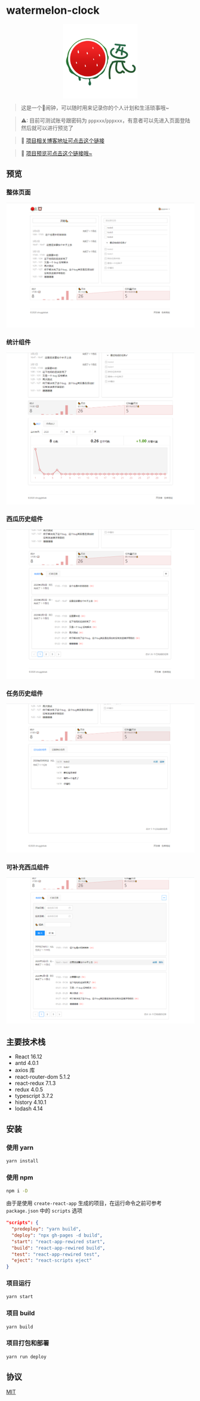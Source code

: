 # watermelon-clock

<style>
  .watermelon-clock-logo {
    display: flex;
    justify-content: center;
  }
</style>

<div class="watermelon-clock-logo">
  <img src="./README_IMG/watermelon-clock-logo.png" width="200" />
</div>

> 这是一个🍉闹钟，可以随时用来记录你的个人计划和生活琐事哦~

> ⚠: 目前可测试账号跟密码为 `pppxxx`/`pppxxx`，有意者可以先进入页面登陆然后就可以进行预览了

> 📢 [项目相关博客地址可点击这个链接](https://strugglebak.github.io/2020/03/17/watermelon-clock-%E5%9F%BA%E4%BA%8ETypeScript-React%E7%9A%84%E8%A5%BF%E7%93%9C%E9%97%B9%E9%92%9F%E9%A1%B9%E7%9B%AE%E7%9A%84%E5%AE%9E%E8%B7%B5%E6%80%BB%E7%BB%93/)

> 🤣 [项目预览可点击这个链接哦~](https://strugglebak.github.io/watermelon-clock/)

## 预览

### 整体页面

![](./README_IMG/1.png)

### 统计组件

![](./README_IMG/2.png)

### 西瓜历史组件

![](./README_IMG/3.png)

### 任务历史组件

![](./README_IMG/4.png)

### 可补充西瓜组件

![](./README_IMG/5.png)

## 主要技术栈

- React 16.12
- antd 4.0.1
- axios 库
- react-router-dom 5.1.2
- react-redux 7.1.3
- redux 4.0.5
- typescript 3.7.2
- history 4.10.1
- lodash 4.14

## 安装

### 使用 yarn

```bash
yarn install
```

### 使用 npm

```bash
npm i -D
```

由于是使用 `create-react-app` 生成的项目，在运行命令之前可参考 `package.json` 中的 `scripts` 选项

```json
"scripts": {
  "predeploy": "yarn build",
  "deploy": "npx gh-pages -d build",
  "start": "react-app-rewired start",
  "build": "react-app-rewired build",
  "test": "react-app-rewired test",
  "eject": "react-scripts eject"
}
```

### 项目运行

```bash
yarn start
```

### 项目 build

```bash
yarn build
```

### 项目打包和部署

```bash
yarn run deploy
```

## 协议

[MIT](./LICENSE)
